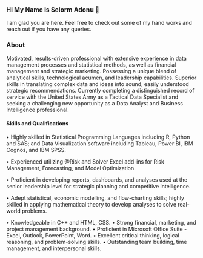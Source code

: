 ### Hi My Name is Selorm Adonu 👋

I am glad you are here. Feel free to check out some of my hand works and reach out if you have any queries.

### About

Motivated, results-driven professional with extensive experience in data management processes and statistical methods, as well as financial management and strategic marketing. Possessing a unique blend of analytical skills, technological acumen, and leadership capabilities. 
Superior skills in translating complex data and ideas into sound, easily understood strategic recommendations. Currently completing a distinguished record of service with the United States Army as a Tactical Data Specialist and seeking a challenging new opportunity as a Data Analyst and Business Intelligence professional.

#### Skills and Qualifications

• Highly skilled in Statistical Programming Languages including R, Python and SAS; and Data Visualization software including Tableau, Power BI, IBM Cognos, and IBM SPSS.

• Experienced utilizing @Risk and Solver Excel add-ins for Risk Management, Forecasting, and Model Optimization.

• Proficient in developing reports, dashboards, and analyses used at the senior leadership level for strategic planning and competitive intelligence.

• Adept statistical, economic modelling, and flow-charting skills; highly skilled in applying mathematical theory to develop analyses to solve real-world problems.

• Knowledgeable in C++ and HTML, CSS.
• Strong financial, marketing, and project management background.
• Proficient in Microsoft Office Suite - Excel, Outlook, PowerPoint, Word.
• Excellent critical thinking, logical reasoning, and problem-solving skills.
• Outstanding team building, time management, and interpersonal skills.

<!--
**Selorm958/Selorm958** is a ✨ _special_ ✨ repository because its `README.md` (this file) appears on your GitHub profile.

Here are some ideas to get you started:

- 🔭 I’m currently working on ...
- 🌱 I’m currently learning ...
- 👯 I’m looking to collaborate on ...
- 🤔 I’m looking for help with ...
- 💬 Ask me about ...
- 📫 How to reach me: ...
- 😄 Pronouns: ...
- ⚡ Fun fact: ...
-->
